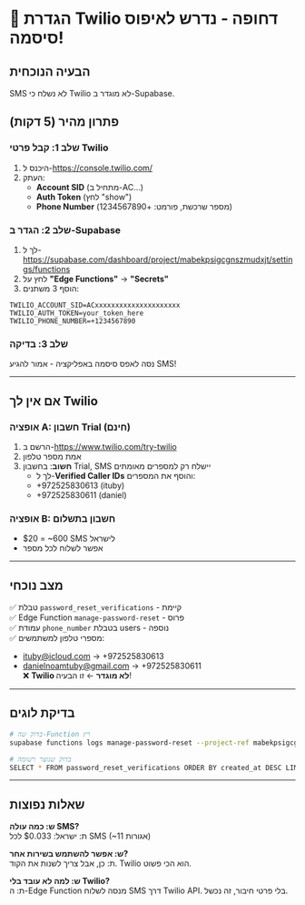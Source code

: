 # 🚨 הגדרת Twilio דחופה - נדרש לאיפוס סיסמה!

## הבעיה הנוכחית
SMS לא נשלח כי Twilio לא מוגדר ב-Supabase.

## פתרון מהיר (5 דקות)

### שלב 1: קבל פרטי Twilio
1. היכנס ל-https://console.twilio.com/
2. העתק:
   - **Account SID** (מתחיל ב-AC...)
   - **Auth Token** (לחץ "show")
   - **Phone Number** (מספר שרכשת, פורמט: +1234567890)

### שלב 2: הגדר ב-Supabase
1. לך ל-https://supabase.com/dashboard/project/mabekpsigcgnszmudxjt/settings/functions
2. לחץ על **"Edge Functions"** → **"Secrets"**
3. הוסף 3 משתנים:

```
TWILIO_ACCOUNT_SID=ACxxxxxxxxxxxxxxxxxxxxx
TWILIO_AUTH_TOKEN=your_token_here
TWILIO_PHONE_NUMBER=+1234567890
```

### שלב 3: בדיקה
נסה לאפס סיסמה באפליקציה - אמור להגיע SMS!

---

## אם אין לך Twilio

### אופציה A: חשבון Trial (חינם)
1. הרשם ב-https://www.twilio.com/try-twilio
2. אמת מספר טלפון
3. **חשוב**: בחשבון Trial, SMS יישלח רק למספרים מאומתים
   - לך ל-**Verified Caller IDs** והוסף את המספרים:
   - +972525830613 (ituby)
   - +972525830611 (daniel)

### אופציה B: חשבון בתשלום
- $20 = ~600 SMS לישראל
- אפשר לשלוח לכל מספר

---

## מצב נוכחי
✅ טבלת `password_reset_verifications` - קיימת  
✅ Edge Function `manage-password-reset` - פרוס  
✅ עמודת `phone_number` בטבלת users - נוספה  
✅ מספרי טלפון למשתמשים:
   - ituby@icloud.com → +972525830613
   - danielnoamtuby@gmail.com → +972525830611  
❌ **Twilio לא מוגדר** ← זו הבעיה!

---

## בדיקת לוגים
```bash
# בדוק שה-Function רץ
supabase functions logs manage-password-reset --project-ref mabekpsigcgnszmudxjt

# בדוק שנוצר רשומה
SELECT * FROM password_reset_verifications ORDER BY created_at DESC LIMIT 1;
```

---

## שאלות נפוצות

**ש: כמה עולה SMS?**  
ת: ישראל: $0.033 לכל SMS (~11 אגורות)

**ש: אפשר להשתמש בשירות אחר?**  
ת: כן, אבל צריך לשנות את הקוד. Twilio הוא הכי פשוט.

**ש: למה לא עובד בלי Twilio?**  
ת: ה-Edge Function מנסה לשלוח SMS דרך Twilio API. בלי פרטי חיבור, זה נכשל.

